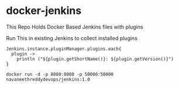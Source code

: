 # docker-jenkins
This Repo Holds Docker Based Jenkins files with plugins



Run This in existing Jenkins to collect installed plugins
```
Jenkins.instance.pluginManager.plugins.each{
  plugin -> 
    println ("${plugin.getShortName()}: ${plugin.getVersion()}")
}
```

```
docker run -d -p 8080:8080 -p 50000:50000 navaneethreddydevops/jenkins:1.0
```